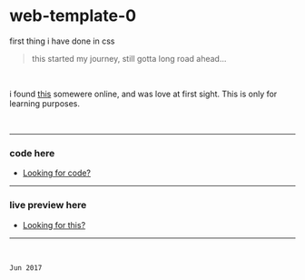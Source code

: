 # web-template-0
first thing i have done in css 

> this started my journey, still gotta long road ahead...

</br>

i found [this](https://github.com/space-hound/web-template-0/blob/master/model/utopic-flowers.png) somewere online, and was love at first sight. This is only for learning purposes.

</br>

---

 ### code here
  - [Looking for code?](https://github.com/space-hound/web-template-0)
  
----

 ### live preview here
  - [Looking for this?](https://space-hound.github.io/web-template-0/)

----

</br>

`Jun 2017`
